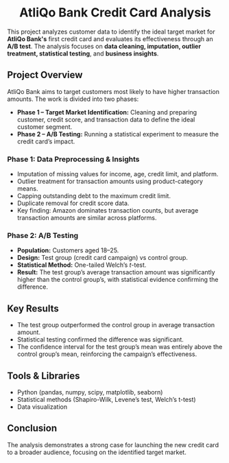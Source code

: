 <h1 align="center">AtliQo Bank Credit Card Analysis</h1>

This project analyzes customer data to identify the ideal target market for **AtliQo Bank's** first credit card and evaluates its effectiveness through an **A/B test**. The analysis focuses on **data cleaning, imputation, outlier treatment, statistical testing**, and **business insights**.

## Project Overview
AtliQo Bank aims to target customers most likely to have higher transaction amounts. The work is divided into two phases:

- **Phase 1 – Target Market Identification:** Cleaning and preparing customer, credit score, and transaction data to define the ideal customer segment.
- **Phase 2 – A/B Testing:** Running a statistical experiment to measure the credit card’s impact.

### Phase 1: Data Preprocessing & Insights
- Imputation of missing values for income, age, credit limit, and platform.
- Outlier treatment for transaction amounts using product-category means.
- Capping outstanding debt to the maximum credit limit.
- Duplicate removal for credit score data.
- Key finding: Amazon dominates transaction counts, but average transaction amounts are similar across platforms.

### Phase 2: A/B Testing
- **Population:** Customers aged 18–25.
- **Design:** Test group (credit card campaign) vs control group.
- **Statistical Method:** One-tailed Welch’s *t*-test.
- **Result:** The test group’s average transaction amount was significantly higher than the control group’s, with statistical evidence confirming the difference.

## Key Results
- The test group outperformed the control group in average transaction amount.
- Statistical testing confirmed the difference was significant.
- The confidence interval for the test group’s mean was entirely above the control group’s mean, reinforcing the campaign’s effectiveness.

## Tools & Libraries
- Python (pandas, numpy, scipy, matplotlib, seaborn)
- Statistical methods (Shapiro-Wilk, Levene’s test, Welch’s t-test)
- Data visualization

## Conclusion
The analysis demonstrates a strong case for launching the new credit card to a broader audience, focusing on the identified target market.
